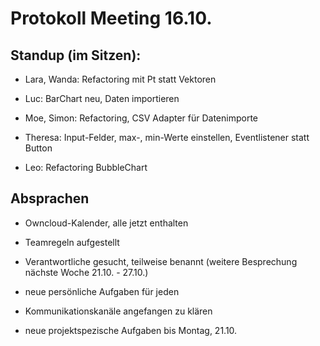 # Protokoll Meeting 16.10.

## Standup (im Sitzen):
- Lara, Wanda: Refactoring mit Pt statt Vektoren

- Luc: BarChart neu, Daten importieren

- Moe, Simon: Refactoring, CSV Adapter für Datenimporte

- Theresa: Input-Felder, max-, min-Werte einstellen, Eventlistener statt Button

- Leo: Refactoring BubbleChart

## Absprachen
- Owncloud-Kalender, alle jetzt enthalten

- Teamregeln aufgestellt

- Verantwortliche gesucht, teilweise benannt (weitere Besprechung nächste Woche 21.10. - 27.10.)

- neue persönliche Aufgaben für jeden

- Kommunikationskanäle angefangen zu klären

- neue projektspezische Aufgaben bis Montag, 21.10.